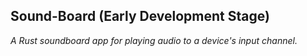 ## Sound-Board (Early Development Stage) ##

*A Rust soundboard app for playing audio to a device's input channel.*
